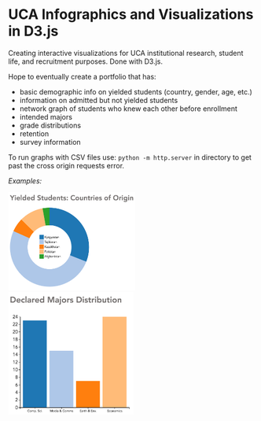 UCA Infographics and Visualizations in D3.js
=========

Creating interactive visualizations for UCA institutional research, student life, and recruitment purposes. Done with D3.js.

Hope to eventually create a portfolio that has:
- basic demographic info on yielded students (country, gender, age, etc.)
- information on admitted but not yielded students
- network graph of students who knew each other before enrollment
- intended majors
- grade distributions
- retention
- survey information

To run graphs with CSV files use: ` python -m http.server ` in directory to get past the cross origin requests error.

*Examples:*

<img src = "Country-D3.png" style="height:200px;">

<img src = "major.png" style="height:250px;">
